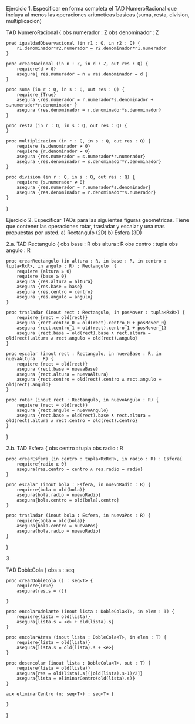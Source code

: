 Ejercicio 1. Especificar en forma completa el TAD NumeroRacional que incluya al menos las operaciones aritmeticas basicas
(suma, resta, division, multiplicacion)

TAD NumeroRacional {
	obs numerador : Z
	obs denominador : Z

	pred igualdadObservacional (in r1 : Q, in r2 : Q) {
		r1.denominador*r2.numerador = r2.denominador*r1.numerador
	}

	proc crearRacional (in n : Z, in d : Z, out res : Q) {
		requiere{d ≠ 0}
		asegura{ res.numerador = n ∧ res.denominador = d }
	}

	proc suma (in r : Q, in s : Q, out res : Q) {
		requiere {True}
		asegura {res.numerador = r.numerador*s.denominador + s.numerador*r.denominador }
		asegura {res.denominador = r.denominador*s.denominador}
	}

	proc resta (in r : Q, in s : Q, out res : Q) {
	}

	proc multiplicacion (in r : Q, in s : Q, out res : Q) {
		requiere {s.denominador ≠ 0}
		requiere {r.denominador ≠ 0}
		asegura {res.numerador = s.numerador*r.numerador}
		asegura {res.denominador = s.denominador*r.denominador}
	}

	proc division (in r : Q, in s : Q, out res : Q) {
		requiere {s.numerador ≠ 0}
		asegura {res.numerador = r.numerador*s.denominador}
		asegura {res.denominador = r.denominador*s.numerador}
	}
}

Ejercicio 2. Especificar TADs para las siguientes figuras geometricas. Tiene que contener las operaciones rotar, trasladar y
escalar y una mas propuestas por usted.
a) Rectangulo (2D)
b) Esfera (3D)

2.a.
TAD Rectangulo {
	obs base : R
	obs altura : R
	obs centro : tupla<RxR>
	obs angulo : R

	proc crearRectangulo (in altura : R, in base : R, in centro : tupla<RxR>, in angulo : R) : Rectangulo  {
		requiere {altura ≥ 0}
		requiere {base ≥ 0}
		asegura {res.altura = altura}
		asegura {res.base = base}
		asegura {res.centro = centro}
		asegura {res.angulo = angulo}
	}

	proc trasladar (inout rect : Rectangulo, in posMover : tupla<RxR>) {
		requiere {rect = old(rect)}
		asegura {rect.centro_0 = old(rect).centro_0 + posMover_0}
		asegura {rect.centro_1 = old(rect).centro_1 + posMover_1}
		asegura {rect.base = old(rect).base ∧ rect.altura = old(rect).altura ∧ rect.angulo = old(rect).angulo}
	}

	proc escalar (inout rect : Rectangulo, in nuevaBase : R, in nuevaAltura : R) {
		requiere {rect = old(rect)}
		asegura {rect.base = nuevaBase}
		asegura {rect.altura = nuevaAltura}
		asegura {rect.centro = old(rect).centro ∧ rect.angulo = old(rect).angulo}
	}

	proc rotar (inout rect : Rectangulo, in nuevoAngulo : R) {
		requiere {rect = old(rect)}
		asegura {rect.angulo = nuevoAngulo}
		asegura {rect.base = old(rect).base ∧ rect.altura = old(rect).altura ∧ rect.centro = old(rect).centro}
	}
}

2.b.
TAD Esfera {
	obs centro : tupla<RxRxR>
	obs radio : R

	proc crearEsfera (in centro : tupla<RxRxR>, in radio : R) : Esfera{
		requiere{radio ≥ 0}
		asegura{res.centro = centro ∧ res.radio = radio}
	}

	proc escalar (inout bola : Esfera, in nuevoRadio : R) {
		requiere{bola = old(bola)}
		asegura{bola.radio = nuevoRadio}
		asegura{bola.centro = old(bola).centro}
	}

	proc trasladar (inout bola : Esfera, in nuevaPos : R) {
		requiere{bola = old(bola)}
		asegura{bola.centro = nuevaPos}
		asegura{bola.radio = nuevoRadio}
	}
}

3 

TAD DobleCola<T> {
	obs s : seq<T>

	proc crearDobleCola () : seq<T> {
		requiere{True}
		asegura{res.s = ⟨⟩}

	}

	proc encolarAdelante (inout lista : DobleCola<T>, in elem : T) {
		requiere{lista = old(lista)}
		asegura{lista.s = <e> + old(lista).s}
	}

	proc encolarAtras (inout lista : DobleCola<T>, in elem : T) {
		requiere{lista = old(lista)}
		asegura{lista.s = old(lista).s + <e>}
	}

	proc desencolar (inout lista : DobleCola<T>, out : T) {
		requiere{lista = old(lista)}
		asegura{res = old(lista).s[(|old(lista).s-1)/2]}
		asegura{lista = eliminarCentro(old(lista).s)}
	}

	aux eliminarCentro (n: seq<T>) : seq<T> {
		
	}

}
